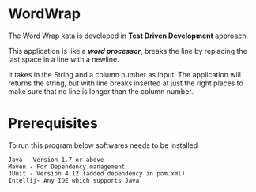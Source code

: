 # WordWrap

The Word Wrap kata is developed in <b>Test Driven Development</b> approach. 

This application is like a <i><b>word processor</b></i>, breaks the line by replacing the last space in a line with a newline.

It takes in the String and a column number as input. The application will returns the string, but with line breaks inserted at just the right places to make sure that no line is longer than the column number.

# Prerequisites
To run this program below softwares needs to be installed
```
Java - Version 1.7 or above
Maven - For Dependency management
JUnit - Version 4.12 (added dependency in pom.xml)
Intellij- Any IDE which supports Java
```